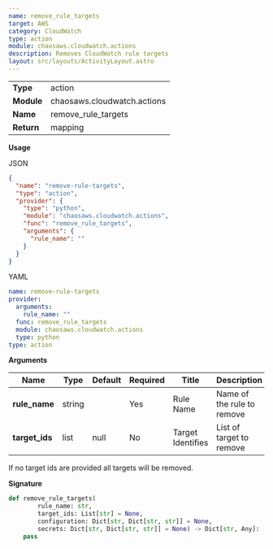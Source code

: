 ```yaml
---
name: remove_rule_targets
target: AWS
category: CloudWatch
type: action
module: chaosaws.cloudwatch.actions
description: Removes CloudWatch rule targets
layout: src/layouts/ActivityLayout.astro
---
```


|            |                             |
| ---------- | --------------------------- |
| **Type**   | action                      |
| **Module** | chaosaws.cloudwatch.actions |
| **Name**   | remove_rule_targets         |
| **Return** | mapping                     |

**Usage**

JSON

```json
{
  "name": "remove-rule-targets",
  "type": "action",
  "provider": {
    "type": "python",
    "module": "chaosaws.cloudwatch.actions",
    "func": "remove_rule_targets",
    "arguments": {
      "rule_name": ""
    }
  }
}
```

YAML

```yaml
name: remove-rule-targets
provider:
  arguments:
    rule_name: ""
  func: remove_rule_targets
  module: chaosaws.cloudwatch.actions
  type: python
type: action
```

**Arguments**

| Name           | Type   | Default | Required | Title             | Description                |
| -------------- | ------ | ------- | -------- | ----------------- | -------------------------- |
| **rule_name**  | string |         | Yes      | Rule Name         | Name of the rule to remove |
| **target_ids** | list   | null    | No       | Target Identifies | List of target to remove   |

If no target ids are provided all targets will be removed.

**Signature**

```python
def remove_rule_targets(
        rule_name: str,
        target_ids: List[str] = None,
        configuration: Dict[str, Dict[str, str]] = None,
        secrets: Dict[str, Dict[str, str]] = None) -> Dict[str, Any]:
    pass

```
